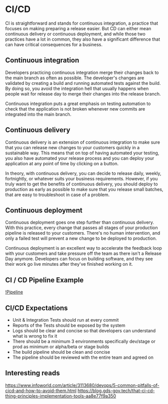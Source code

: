 # CI/CD
CI is straightforward and stands for continuous integration, a practice that focuses on making preparing a release easier. But CD can either mean continuous delivery or continuous deployment, and while those two practices have a lot in common, they also have a significant difference that can have critical consequences for a business.

## Continuous integration
Developers practicing continuous integration merge their changes back to the main branch as often as possible. The developer's changes are validated by creating a build and running automated tests against the build. By doing so, you avoid the integration hell that usually happens when people wait for release day to merge their changes into the release branch.

Continuous integration puts a great emphasis on testing automation to check that the application is not broken whenever new commits are integrated into the main branch.

## Continuous delivery
Continuous delivery is an extension of continuous integration to make sure that you can release new changes to your customers quickly in a sustainable way. This means that on top of having automated your testing, you also have automated your release process and you can deploy your application at any point of time by clicking on a button.

In theory, with continuous delivery, you can decide to release daily, weekly, fortnightly, or whatever suits your business requirements. However, if you truly want to get the benefits of continuous delivery, you should deploy to production as early as possible to make sure that you release small batches, that are easy to troubleshoot in case of a problem.

## Continuous deployment
Continuous deployment goes one step further than continuous delivery. With this practice, every change that passes all stages of your production pipeline is released to your customers. There's no human intervention, and only a failed test will prevent a new change to be deployed to production.

Continuous deployment is an excellent way to accelerate the feedback loop with your customers and take pressure off the team as there isn't a Release Day anymore. Developers can focus on building software, and they see their work go live minutes after they've finished working on it.

## CI / CD Pipeline Example
[!Pipeline](https://github.com/sandeepasrani/ds-best-coding-practices/blob/CICD/CI-CD.png)

## CI/CD Expectations
- Unit & Integration Tests should run at every commit
- Reports of the Tests should be exposed by the system
- Logs should be clear and concise so that developers can understand what is wrong to fix it
- There should be a minimum 3 environments specifically dev/stage or prod as minimum or alpha/beta or stage builds
- The build pipeline should be clean and concise
- The pipeline should be reviewed with the entire team and agreed on

## Interesting reads
https://www.infoworld.com/article/3113680/devops/5-common-pitfalls-of-cicd-and-how-to-avoid-them.html
https://blog.gds-gov.tech/that-ci-cd-thing-principles-implementation-tools-aa8e77f9a350
